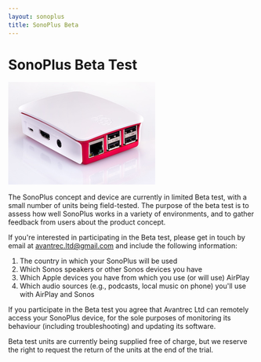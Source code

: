 ```yaml
---
layout: sonoplus
title: SonoPlus Beta
---
```


# SonoPlus Beta Test

![SonoPlus Diagram](/images/raspberrypi-in-case-02_300px.png)

The SonoPlus concept and device are currently in limited Beta test, with a small number of units being field-tested. The purpose of the beta test is to assess how well SonoPlus works in a variety of environments, and to gather feedback from users about the product concept.

If you're interested in participating in the Beta test, please get in touch by email at <a href="mailto:avantrec.ltd@gmail.com">avantrec.ltd@gmail.com</a> and include the following information:

1. The country in which your SonoPlus will be used
2. Which Sonos speakers or other Sonos devices you have
3. Which Apple devices you have from which you use (or will use) AirPlay
4. Which audio sources (e.g., podcasts, local music on phone) you'll use with AirPlay and Sonos

If you participate in the Beta test you agree that Avantrec Ltd can remotely access your SonoPlus device, for the sole purposes of monitoring its behaviour (including troubleshooting) and updating its software.

Beta test units are currently being supplied free of charge, but we reserve the right to request the return of the units at the end of the trial.